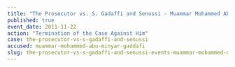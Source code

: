```yaml
---
title: "The Prosecutor vs. S. Gadaffi and Senussi - Muammar Mohammed Abu Minyar Gaddafi - Termination of the Case Against Him"
published: true
event_date: 2011-11-22
action: "Termination of the Case Against Him"
case: the-prosecutor-vs-s-gadaffi-and-senussi
accused: muammar-mohammed-abu-minyar-gaddafi
slug: the-prosecutor-vs-s-gadaffi-and-senussi-events-muammar-mohammed-abu-minyar-gaddafi-termination-of-the-case-against-him
---
```

